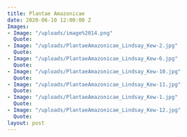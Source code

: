```yaml
---
title: Plantae Amazonicae
date: 2020-06-10 12:00:00 Z
Images:
- Image: "/uploads/image%2014.png"
  Quote: 
- Image: "/uploads/PlantaeAmazonicae_Lindsay_Kew-2.jpg"
  Quote: 
- Image: "/uploads/PlantaeAmazonicae_Lindsay_Kew-6.jpg"
  Quote: 
- Image: "/uploads/PlantaeAmazonicae_Lindsay_Kew-10.jpg"
  Quote: 
- Image: "/uploads/PlantaeAmazonicae_Lindsay_Kew-11.jpg"
  Quote: 
- Image: "/uploads/PlantaeAmazonicae_Lindsay_Kew-1.jpg"
  Quote: 
- Image: "/uploads/PlantaeAmazonicae_Lindsay_Kew-12.jpg"
  Quote: 
layout: post
---
```


